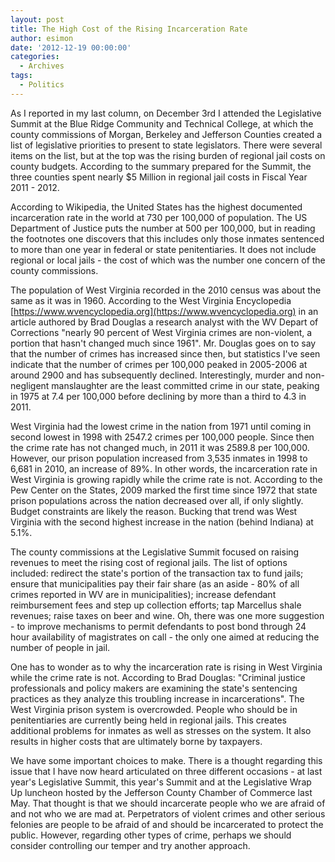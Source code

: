 ```yaml
---
layout: post
title: The High Cost of the Rising Incarceration Rate
author: esimon
date: '2012-12-19 00:00:00'
categories:
  - Archives
tags:
  - Politics
---
```

As I reported in my last column, on December 3rd I attended the Legislative Summit at the Blue Ridge Community and Technical College, at which the county commissions of Morgan, Berkeley and Jefferson Counties created a list of legislative priorities to present to state legislators. There were several items on the list, but at the top was the rising burden of regional jail costs on county budgets. According to the summary prepared for the Summit, the three counties spent nearly $5 Million in regional jail costs in Fiscal Year 2011 - 2012. 

According to Wikipedia, the United States has the highest documented incarceration rate in the world at 730 per 100,000 of population. The US Department of Justice puts the number at 500 per 100,000, but in reading the footnotes one discovers that this includes only those inmates sentenced to more than one year in federal or state penitentiaries. It does not include regional or local jails - the cost of which was the number one concern of the county commissions. 

The population of West Virginia recorded in the 2010 census was about the same as it was in 1960. According to the West Virginia Encyclopedia [https://www.wvencyclopedia.org](https://www.wvencyclopedia.org) in an article authored by Brad Douglas a research analyst with the WV Depart of Corrections "nearly 90 percent of West Virginia crimes are non-violent, a portion that hasn't changed much since 1961". Mr. Douglas goes on to say that the number of crimes has increased since then, but statistics I've seen indicate that the number of crimes per 100,000 peaked in 2005-2006 at around 2900 and has subsequently declined. Interestingly, murder and non-negligent manslaughter are the least committed crime in our state, peaking in 1975 at 7.4 per 100,000 before declining by more than a third to 4.3 in 2011. 

West Virginia had the lowest crime in the nation from 1971 until coming in second lowest in 1998 with 2547.2 crimes per 100,000 people. Since then the crime rate has not changed much, in 2011 it was 2589.8 per 100,000. However, our prison population increased from 3,535 inmates in 1998 to 6,681 in 2010, an increase of 89%. In other words, the incarceration rate in West Virginia is growing rapidly while the crime rate is not. According to the Pew Center on the States, 2009 marked the first time since 1972 that state prison populations across the nation decreased over all, if only slightly. Budget constraints are likely the reason. Bucking that trend was West Virginia with the second highest increase in the nation (behind Indiana) at 5.1%. 

The county commissions at the Legislative Summit focused on raising revenues to meet the rising cost of regional jails. The list of options included: redirect the state's portion of the transaction tax to fund jails; ensure that municipalities pay their fair share (as an aside - 80% of all crimes reported in WV are in municipalities); increase defendant reimbursement fees and step up collection efforts; tap Marcellus shale revenues; raise taxes on beer and wine. Oh, there was one more suggestion - to improve mechanisms to permit defendants to post bond through 24 hour availability of magistrates on call - the only one aimed at reducing the number of people in jail. 

One has to wonder as to why the incarceration rate is rising in West Virginia while the crime rate is not. According to Brad Douglas: "Criminal justice professionals and policy makers are examining the state's sentencing practices as they analyze this troubling increase in incarcerations". The West Virginia prison system is overcrowded. People who should be in penitentiaries are currently being held in regional jails. This creates additional problems for inmates as well as stresses on the system. It also results in higher costs that are ultimately borne by taxpayers. 

We have some important choices to make. There is a thought regarding this issue that I have now heard articulated on three different occasions - at last year's Legislative Summit, this year's Summit and at the Legislative Wrap Up luncheon hosted by the Jefferson County Chamber of Commerce last May. That thought is that we should incarcerate people who we are afraid of and not who we are mad at. Perpetrators of violent crimes and other serious felonies are people to be afraid of and should be incarcerated to protect the public. However, regarding other types of crime, perhaps we should consider controlling our temper and try another approach. 

